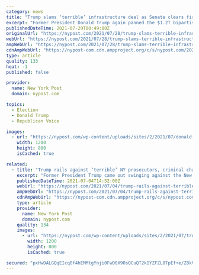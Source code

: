 ```yaml
---
category: news
title: "Trump slams ‘terrible’ infrastructure deal as Senate clears first test vote"
excerpt: "Former President Donald Trump again panned the $1.2T bipartisan infrastructure package as a “terrible deal” Wednesday, shortly before the Senate voted to begin debate on the measure."
publishedDateTime: 2021-07-29T00:49:00Z
originalUrl: "https://nypost.com/2021/07/28/trump-slams-terrible-infrastructure-deal-as-senate-clears-first-test-vote/"
webUrl: "https://nypost.com/2021/07/28/trump-slams-terrible-infrastructure-deal-as-senate-clears-first-test-vote/"
ampWebUrl: "https://nypost.com/2021/07/28/trump-slams-terrible-infrastructure-deal-as-senate-clears-first-test-vote/amp/"
cdnAmpWebUrl: "https://nypost-com.cdn.ampproject.org/c/s/nypost.com/2021/07/28/trump-slams-terrible-infrastructure-deal-as-senate-clears-first-test-vote/amp/"
type: article
quality: 133
heat: -1
published: false

provider:
  name: New York Post
  domain: nypost.com

topics:
  - Election
  - Donald Trump
  - Republican Voice

images:
  - url: "https://nypost.com/wp-content/uploads/sites/2/2021/07/donald-trump-2.jpg?quality=90&strip=all&w=1200"
    width: 1200
    height: 800
    isCached: true

related:
  - title: "Trump rails against ‘terrible’ NY prosecutors, criminal charges at rally"
    excerpt: "Former President Trump came out swinging against the New York prosecutors who brought criminal charges against his organization."
    publishedDateTime: 2021-07-04T14:52:00Z
    webUrl: "https://nypost.com/2021/07/04/trump-rails-against-terrible-ny-prosecutors-at-florida-rally/"
    ampWebUrl: "https://nypost.com/2021/07/04/trump-rails-against-terrible-ny-prosecutors-at-florida-rally/amp/"
    cdnAmpWebUrl: "https://nypost-com.cdn.ampproject.org/c/s/nypost.com/2021/07/04/trump-rails-against-terrible-ny-prosecutors-at-florida-rally/amp/"
    type: article
    provider:
      name: New York Post
      domain: nypost.com
    quality: 134
    images:
      - url: "https://nypost.com/wp-content/uploads/sites/2/2021/07/trump-rally-014.jpg?quality=90&strip=all&w=1200"
        width: 1200
        height: 800
        isCached: true

secured: "pxHwDALGQqEIcq0f4hEMMtgYnji0FwD0X9OsQCuQT2kIYZFZL8TpEf+e/Z8kVtFeDec6XeVC3M6mrzqgGIFlI7Jw8Js/boXX5NjZ5T56T+iWZ76FiwmArNpWgcRIhd0oylrqQ8TFuFkTT0R+hzaZOnLzLH1k3a9PlSfTJCrsYj41aRHXUJ9pyU/XMlIC9E2VIue1PBJfi2QMErr15yodgGl3SiiuSRsfuQnO8uvrTyvtha0uCmZucugdWg3N3viupzk8weJagot1ZPPBrH/gDvRbGsoJGAU6pp/p9Lkuj/T0KJcspERa1CTqM1HsYx9Tot/d4NEWwpuns8QRKHyCa57HHbm1tNgKoJG/crcVRvc=;Cul1kkF/MgS8iro2dTTXpw=="
---
```


